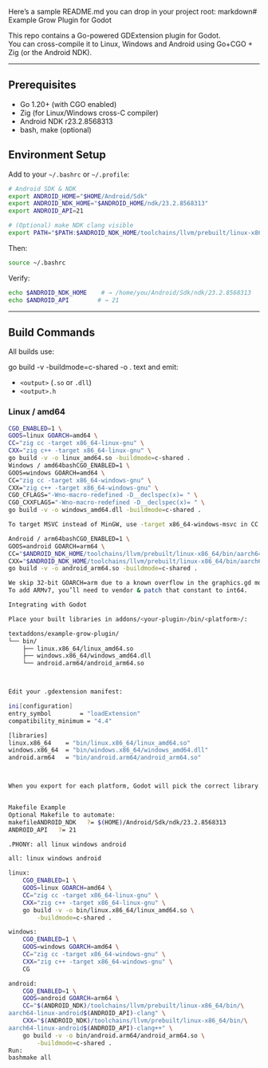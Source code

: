 Here’s a sample README.md you can drop in your project root:
markdown# Example Grow Plugin for Godot

This repo contains a Go-powered GDExtension plugin for Godot.  
You can cross-compile it to Linux, Windows and Android using Go+CGO + Zig (or the Android NDK).

---

## Prerequisites

-   Go 1.20+ (with CGO enabled)
-   Zig (for Linux/Windows cross-C compiler)
-   Android NDK r23.2.8568313
-   bash, make (optional)

## Environment Setup

Add to your `~/.bashrc` or `~/.profile`:

```bash
# Android SDK & NDK
export ANDROID_HOME="$HOME/Android/Sdk"
export ANDROID_NDK_HOME="$ANDROID_HOME/ndk/23.2.8568313"
export ANDROID_API=21

# (Optional) make NDK clang visible
export PATH="$PATH:$ANDROID_NDK_HOME/toolchains/llvm/prebuilt/linux-x86_64/bin"
```

Then:

```bash
source ~/.bashrc
```

Verify:

```bash
echo $ANDROID_NDK_HOME    # → /home/you/Android/Sdk/ndk/23.2.8568313
echo $ANDROID_API        # → 21
```

---

## Build Commands

All builds use:

go build -v -buildmode=c-shared -o <output> .
text
and emit:

-   `<output>` (`.so` or `.dll`)
-   `<output>.h`

### Linux / amd64

```bash
CGO_ENABLED=1 \
GOOS=linux GOARCH=amd64 \
CC="zig cc -target x86_64-linux-gnu" \
CXX="zig c++ -target x86_64-linux-gnu" \
go build -v -o linux_amd64.so -buildmode=c-shared .
Windows / amd64bashCGO_ENABLED=1 \
GOOS=windows GOARCH=amd64 \
CC="zig cc -target x86_64-windows-gnu" \
CXX="zig c++ -target x86_64-windows-gnu" \
CGO_CFLAGS="-Wno-macro-redefined -D__declspec(x)= " \
CGO_CXXFLAGS="-Wno-macro-redefined -D__declspec(x)= " \
go build -v -o windows_amd64.dll -buildmode=c-shared .

To target MSVC instead of MinGW, use -target x86_64-windows-msvc in CC & CXX.

Android / arm64bashCGO_ENABLED=1 \
GOOS=android GOARCH=arm64 \
CC="$ANDROID_NDK_HOME/toolchains/llvm/prebuilt/linux-x86_64/bin/aarch64-linux-android${ANDROID_API}-clang" \
CXX="$ANDROID_NDK_HOME/toolchains/llvm/prebuilt/linux-x86_64/bin/aarch64-linux-android${ANDROID_API}-clang++" \
go build -v -o android_arm64.so -buildmode=c-shared .

We skip 32-bit GOARCH=arm due to a known overflow in the graphics.gd module.
To add ARMv7, you’ll need to vendor & patch that constant to int64.

Integrating with Godot

Place your built libraries in addons/<your-plugin>/bin/<platform>/:

textaddons/example-grow-plugin/
└── bin/
    ├── linux.x86_64/linux_amd64.so
    ├── windows.x86_64/windows_amd64.dll
    └── android.arm64/android_arm64.so



Edit your .gdextension manifest:

ini[configuration]
entry_symbol        = "loadExtension"
compatibility_minimum = "4.4"

[libraries]
linux.x86_64    = "bin/linux.x86_64/linux_amd64.so"
windows.x86_64  = "bin/windows.x86_64/windows_amd64.dll"
android.arm64   = "bin/android.arm64/android_arm64.so"



When you export for each platform, Godot will pick the correct library.


Makefile Example
Optional Makefile to automate:
makefileANDROID_NDK   ?= $(HOME)/Android/Sdk/ndk/23.2.8568313
ANDROID_API   ?= 21

.PHONY: all linux windows android

all: linux windows android

linux:
	CGO_ENABLED=1 \
	GOOS=linux GOARCH=amd64 \
	CC="zig cc -target x86_64-linux-gnu" \
	CXX="zig c++ -target x86_64-linux-gnu" \
	go build -v -o bin/linux.x86_64/linux_amd64.so \
		-buildmode=c-shared .

windows:
	CGO_ENABLED=1 \
	GOOS=windows GOARCH=amd64 \
	CC="zig cc -target x86_64-windows-gnu" \
	CXX="zig c++ -target x86_64-windows-gnu" \
	CG

android:
	CGO_ENABLED=1 \
	GOOS=android GOARCH=arm64 \
	CC="$(ANDROID_NDK)/toolchains/llvm/prebuilt/linux-x86_64/bin/\
aarch64-linux-android$(ANDROID_API)-clang" \
	CXX="$(ANDROID_NDK)/toolchains/llvm/prebuilt/linux-x86_64/bin/\
aarch64-linux-android$(ANDROID_API)-clang++" \
	go build -v -o bin/android.arm64/android_arm64.so \
		-buildmode=c-shared .
Run:
bashmake all
```
